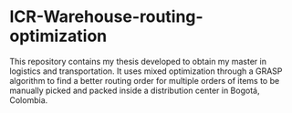# ICR-Warehouse-routing-optimization

This repository contains my thesis developed to obtain my master in logistics and transportation. It uses mixed optimization through a GRASP algorithm to find a better routing order for multiple orders of items to be manually picked and packed inside a distribution center in Bogotá, Colombia.
